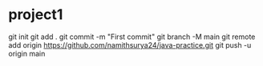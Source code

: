 # project1
git init
git add .
git commit -m "First commit"
git branch -M main
git remote add origin https://github.com/namithsurya24/java-practice.git
git push -u origin main
